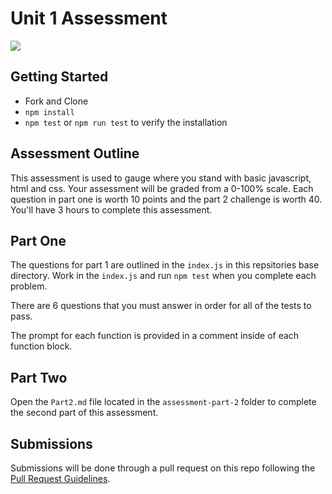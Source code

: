 # Unit 1 Assessment

![](https://media.giphy.com/media/l3fZLMbuCOqJ82gec/giphy.gif)

## Getting Started

- Fork and Clone
- `npm install`
- `npm test` or `npm run test` to verify the installation

## Assessment Outline

This assessment is used to gauge where you stand with basic javascript, html and css. Your assessment will be graded from a 0-100% scale. Each question in part one is worth 10 points and the part 2 challenge is worth 40. You'll have 3 hours to complete this assessment.

## Part One

The questions for part 1 are outlined in the `index.js` in this repsitories base directory. Work in the `index.js` and run `npm test` when you complete each problem.

There are 6 questions that you must answer in order for all of the tests to pass.

The prompt for each function is provided in a comment inside of each function block.

## Part Two

Open the `Part2.md` file located in the `assessment-part-2` folder to complete the second part of this assessment.

## Submissions

Submissions will be done through a pull request on this repo following the [Pull Request Guidelines](https://github.com/SEI-R-1-25/template_pull_request).

